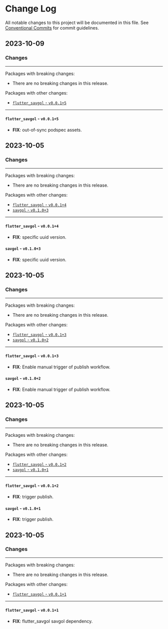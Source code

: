 # Change Log

All notable changes to this project will be documented in this file.
See [Conventional Commits](https://conventionalcommits.org) for commit guidelines.

## 2023-10-09

### Changes

---

Packages with breaking changes:

 - There are no breaking changes in this release.

Packages with other changes:

 - [`flutter_savgol` - `v0.0.1+5`](#flutter_savgol---v0015)

---

#### `flutter_savgol` - `v0.0.1+5`

 - **FIX**: out-of-sync podspec assets.


## 2023-10-05

### Changes

---

Packages with breaking changes:

 - There are no breaking changes in this release.

Packages with other changes:

 - [`flutter_savgol` - `v0.0.1+4`](#flutter_savgol---v0014)
 - [`savgol` - `v0.1.0+3`](#savgol---v0103)

---

#### `flutter_savgol` - `v0.0.1+4`

 - **FIX**: specific uuid version.

#### `savgol` - `v0.1.0+3`

 - **FIX**: specific uuid version.


## 2023-10-05

### Changes

---

Packages with breaking changes:

 - There are no breaking changes in this release.

Packages with other changes:

 - [`flutter_savgol` - `v0.0.1+3`](#flutter_savgol---v0013)
 - [`savgol` - `v0.1.0+2`](#savgol---v0102)

---

#### `flutter_savgol` - `v0.0.1+3`

 - **FIX**: Enable manual trigger of publish workflow.

#### `savgol` - `v0.1.0+2`

 - **FIX**: Enable manual trigger of publish workflow.


## 2023-10-05

### Changes

---

Packages with breaking changes:

 - There are no breaking changes in this release.

Packages with other changes:

 - [`flutter_savgol` - `v0.0.1+2`](#flutter_savgol---v0012)
 - [`savgol` - `v0.1.0+1`](#savgol---v0101)

---

#### `flutter_savgol` - `v0.0.1+2`

 - **FIX**: trigger publish.

#### `savgol` - `v0.1.0+1`

 - **FIX**: trigger publish.


## 2023-10-05

### Changes

---

Packages with breaking changes:

 - There are no breaking changes in this release.

Packages with other changes:

 - [`flutter_savgol` - `v0.0.1+1`](#flutter_savgol---v0011)

---

#### `flutter_savgol` - `v0.0.1+1`

 - **FIX**: flutter_savgol savgol dependency.

